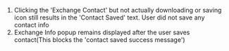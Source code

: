 1. Clicking the 'Exchange Contact' but not actually downloading or saving icon still results in the 'Contact Saved' text. User did not save any contact info
2. Exchange Info popup remains displayed after the user saves contact(This blocks the 'contact saved success message')